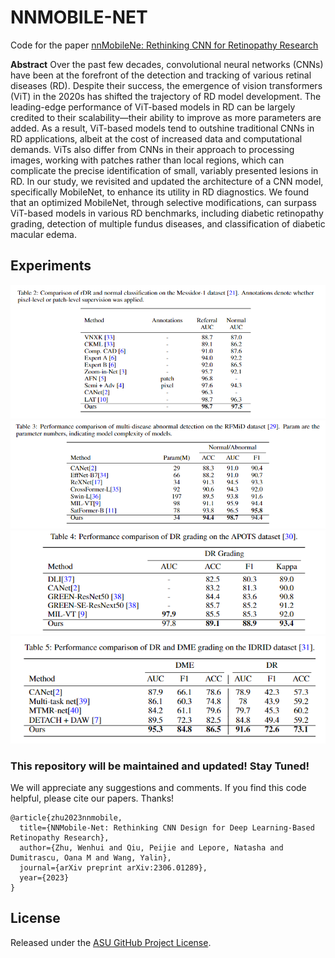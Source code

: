 # NNMOBILE-NET 

Code for the paper [nnMobileNe: Rethinking CNN for Retinopathy Research](https://arxiv.org/abs/2306.01289)


**Abstract** 
Over the past few decades, convolutional neural networks (CNNs) have been at the forefront of the detection and tracking of various retinal diseases (RD). Despite their success, the emergence of vision transformers (ViT) in the 2020s has shifted the trajectory of RD model development. The leading-edge performance of ViT-based models in RD can be largely credited to their scalability—their ability to improve as more parameters are added. As a result, ViT-based models tend to outshine traditional CNNs in RD applications, albeit at the cost of increased data and computational demands. ViTs also differ from CNNs in their approach to processing images, working with patches rather than local regions, which can complicate the precise identification of small, variably presented lesions in RD. In our study, we revisited and updated the architecture of a CNN model, specifically MobileNet, to enhance its utility in RD diagnostics. We found that an optimized MobileNet, through selective modifications, can surpass ViT-based models in various RD benchmarks, including diabetic retinopathy grading, detection of multiple fundus diseases, and classification of diabetic macular edema. 


## Experiments
<img src="image/table1.png"/>

<img src="image/table2.png"/>

<img src="image/table3.png"/>

<img src="image/table4.png"/>


### This repository will be maintained and updated! Stay Tuned!
We will appreciate any suggestions and comments. If you find this code helpful, please cite our papers. Thanks! 
```
@article{zhu2023nnmobile,
  title={NNMobile-Net: Rethinking CNN Design for Deep Learning-Based Retinopathy Research},
  author={Zhu, Wenhui and Qiu, Peijie and Lepore, Natasha and Dumitrascu, Oana M and Wang, Yalin},
  journal={arXiv preprint arXiv:2306.01289},
  year={2023}
} 
```

  ## License

  Released under the [ASU GitHub Project License](https://github.com/Retinotopy-mapping-Research/DRRM/blob/master/LICENSE.txt).
